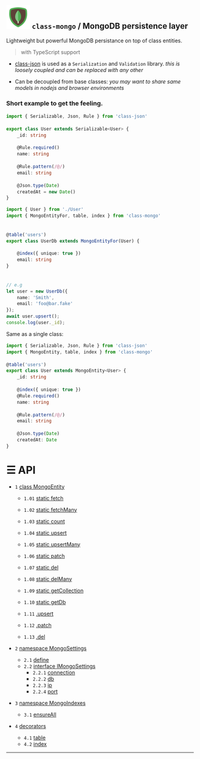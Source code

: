 ## ![logo](assets/logo.png) `class-mongo` / MongoDB persistence layer

Lightweight but powerful MongoDB persistance on top of class entities.

> with TypeScript support


* [class-json](https://github.com/tenbits/class-json) is used as a `Serialization` and `Validation` library. _this is loosely coupled and can be replaced with any other_

* Can be decoupled from base classes: _you may want to share same models in nodejs and browser environments_


### Short example to get the feeling.

```ts
import { Serializable, Json, Rule } from 'class-json'

export class User extends Serializable<User> {
    _id: string 
    
    @Rule.required()
    name: string

    @Rule.pattern(/@/)
    email: string

    @Json.type(Date)
    createdAt = new Date()
}
```

```ts
import { User } from './User'
import { MongoEntityFor, table, index } from 'class-mongo'


@table('users')
export class UserDb extends MongoEntityFor(User) {

    @index({ unique: true })
    email: string
}


// e.g
let user = new UserDb({
    name: 'Smith',
    email: 'foo@bar.fake'
});
await user.upsert();
console.log(user._id);
```

Same as a single class:

```ts
import { Serializable, Json, Rule } from 'class-json'
import { MongoEntity, table, index } from 'class-mongo'

@table('users')
export class User extends MongoEntity<User> {
    _id: string 
    
    @index({ unique: true })
    @Rule.required()
    name: string

    @Rule.pattern(/@/)
    email: string

    @Json.type(Date)
    createdAt: Date
}
```

# &#9776; API

- `1` [class MongoEntity](#1-mongoentity)
	- `1.01` [static fetch](#101-static-fetch)
	- `1.02` [static fetchMany](#102-static-fetchmany)
    - `1.03` [static count](#103-static-count)
    - `1.04` [static upsert](#104-static-upsert)
    - `1.05` [static upsertMany](#105-static-upsertmany)
    - `1.06` [static patch](#106-static-patch)
    - `1.07` [static del](#107-static-del)
    - `1.08` [static delMany](#108-static-delmany)
    
    - `1.09` [static getCollection](#109-getcollection)
    - `1.10` [static getDb](#110-static-getdb)

    - `1.11` [.upsert](#111-upsert)
    - `1.12` [.patch](#112-patch)
    - `1.13` [.del](#113-del)


- `2` [namespace MongoSettings](#2-namespace-mongosettings)
    - `2.1` [define](#21-define)
    - `2.2` [interface IMongoSettings](#22-interface-imongosettings)
        - `2.2.1` [connection](#221-connection)
        - `2.2.2` [db](#222-db)
        - `2.2.3` [ip](#223-ip)
        - `2.2.4` [port](#222-port)

- `3` [namespace MongoIndexes](#3-namespace-mongoindexes)
    - `3.1` [ensureAll](#31-ensureall)

- `4` [decorators](#4-decorators)
    - `4.1` [table](#41-table)
    - `4.2` [index](#42-index)

----


